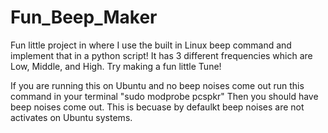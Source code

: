 # Fun_Beep_Maker
Fun little project in where I use the built in Linux beep command and implement that in a python script! It has 3 different frequencies which are Low, Middle, and High. Try making a fun little Tune!


If you are running this on Ubuntu and no beep noises come out run this command in your terminal "sudo modprobe pcspkr"
Then you should have beep noises come out. This is becuase by defaulkt beep noises are not activates on Ubuntu systems.
